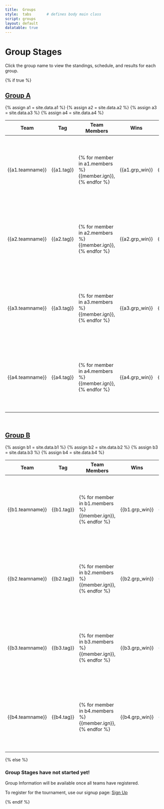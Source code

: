 ```yaml
---
title:  Groups
style:  tabs       # defines body main class
script: groups
layout: default
datatable: true
---
```


<h1>Group Stages</h1>
<p>Click the group name to view the standings, schedule, and results for each group.</p>
{% if true %}
<h2><a href="/groupa/home">Group A</a></h2>
{% assign a1 = site.data.a1 %}
{% assign a2 = site.data.a2 %}
{% assign a3 = site.data.a3 %}
{% assign a4 = site.data.a4 %}
<table class="display">
  <colgroup>
          <col class="twenty"/>
          <col class="ten"/>
          <col class="forty"/>
          <col class="ten"/>
          <col class="ten"/>
          <col class="ten"/>
      </colgroup>
  <thead>
    <tr>
      <th>Team</th>
      <th>Tag</th>
      <th>Team Members</th>
      <th>Wins</th>
      <th>Loss</th>
      <th>Rds</th>
    </tr>
  </thead>
  <tbody>
    <tr>
      <td>{{a1.teamname}}</td>
      <td>{{a1.tag}}</td>
      <td>{% for member in a1.members %}{{member.ign}}, {% endfor %}</td>
      <td>{{a1.grp_win}}</td>
      <td>{{a1.grp_loss}}</td>
      <td>{{a1.grp_g1_rd_w | plus:a1.grp_g2_rd_w | plus:a1.grp_g3_rd_w | minus:a1.grp_g1_rd_l | minus:a1.grp_g2_rd_l | minus:a1.grp_g3_rd_l }}</td>
    </tr>
    <tr>
      <td>{{a2.teamname}}</td>
      <td>{{a2.tag}}</td>
      <td>{% for member in a2.members %}{{member.ign}}, {% endfor %}</td>
      <td>{{a2.grp_win}}</td>
      <td>{{a2.grp_loss}}</td>
      <td>{{a2.grp_g1_rd_w | plus:a2.grp_g2_rd_w | plus:a2.grp_g3_rd_w | minus:a2.grp_g1_rd_l | minus:a2.grp_g2_rd_l | minus:a2.grp_g3_rd_l }}</td>
    </tr>
    <tr>
      <td>{{a3.teamname}}</td>
      <td>{{a3.tag}}</td>
      <td>{% for member in a3.members %}{{member.ign}}, {% endfor %}</td>
      <td>{{a3.grp_win}}</td>
      <td>{{a3.grp_loss}}</td>
      <td>{{a3.grp_g1_rd_w | plus:a3.grp_g2_rd_w | plus:a3.grp_g3_rd_w | minus:a3.grp_g1_rd_l | minus:a3.grp_g2_rd_l | minus:a3.grp_g3_rd_l }}</td>
    </tr>
    <tr>
      <td>{{a4.teamname}}</td>
      <td>{{a4.tag}}</td>
      <td>{% for member in a4.members %}{{member.ign}}, {% endfor %}</td>
      <td>{{a4.grp_win}}</td>
      <td>{{a4.grp_loss}}</td>
      <td>{{a4.grp_g1_rd_w | plus:a4.grp_g2_rd_w | plus:a4.grp_g3_rd_w | minus:a4.grp_g1_rd_l | minus:a4.grp_g2_rd_l | minus:a4.grp_g3_rd_l }}</td>
    </tr>
  </tbody>
</table>

<br>
<h2><a href="/groupb/home">Group B</a></h2>
{% assign b1 = site.data.b1 %}
{% assign b2 = site.data.b2 %}
{% assign b3 = site.data.b3 %}
{% assign b4 = site.data.b4 %}
<table class="display">
  <colgroup>
          <col class="twenty"/>
          <col class="ten"/>
          <col class="forty"/>
          <col class="ten"/>
          <col class="ten"/>
          <col class="ten"/>
      </colgroup>
  <thead>
    <tr>
      <th>Team</th>
      <th>Tag</th>
      <th>Team Members</th>
      <th>Wins</th>
      <th>Loss</th>
      <th>Rds</th>
    </tr>
  </thead>
  <tbody>
    <tr>
      <td>{{b1.teamname}}</td>
      <td>{{b1.tag}}</td>
      <td>{% for member in b1.members %}{{member.ign}}, {% endfor %}</td>
      <td>{{b1.grp_win}}</td>
      <td>{{b1.grp_loss}}</td>
      <td>{{b1.grp_g1_rd_w | plus:b1.grp_g2_rd_w | plus:b1.grp_g3_rd_w | minus:b1.grp_g1_rd_l | minus:b1.grp_g2_rd_l | minus:b1.grp_g3_rd_l }}</td>
    </tr>
    <tr>
      <td>{{b2.teamname}}</td>
      <td>{{b2.tag}}</td>
      <td>{% for member in b2.members %}{{member.ign}}, {% endfor %}</td>
      <td>{{b2.grp_win}}</td>
      <td>{{b2.grp_loss}}</td>
      <td>{{b2.grp_g1_rd_w | plus:b2.grp_g2_rd_w | plus:b2.grp_g3_rd_w | minus:b2.grp_g1_rd_l | minus:b2.grp_g2_rd_l | minus:b2.grp_g3_rd_l }}</td>
    </tr>
    <tr>
      <td>{{b3.teamname}}</td>
      <td>{{b3.tag}}</td>
      <td>{% for member in b3.members %}{{member.ign}}, {% endfor %}</td>
      <td>{{b3.grp_win}}</td>
      <td>{{b3.grp_loss}}</td>
      <td>{{b3.grp_g1_rd_w | plus:b3.grp_g2_rd_w | plus:b3.grp_g3_rd_w | minus:b3.grp_g1_rd_l | minus:b3.grp_g2_rd_l | minus:b3.grp_g3_rd_l }}</td>
    </tr>
    <tr>
      <td>{{b4.teamname}}</td>
      <td>{{b4.tag}}</td>
      <td>{% for member in b4.members %}{{member.ign}}, {% endfor %}</td>
      <td>{{b4.grp_win}}</td>
      <td>{{b4.grp_loss}}</td>
      <td>{{b4.grp_g1_rd_w | plus:b4.grp_g2_rd_w | plus:b4.grp_g3_rd_w | minus:b4.grp_g1_rd_l | minus:b4.grp_g2_rd_l | minus:b4.grp_g3_rd_l }}</td>
    </tr>
  </tbody>
</table>
 {% else %}
 <h3> Group Stages have not started yet! </h3>

 <p> Group Information will be available once all teams have registered. </p>
 <p> To register for the tournament, use our signup page: <a href="/signup">Sign Up</a> </p>
 {% endif %}  